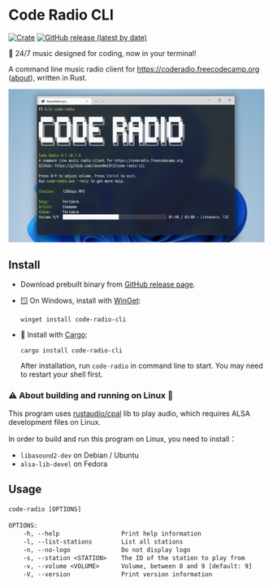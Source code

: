 # Code Radio CLI

[![Crate](https://img.shields.io/crates/v/code-radio-cli.svg)](https://crates.io/crates/code-radio-cli)
[![GitHub release (latest by date)](https://img.shields.io/github/v/release/JasonWei512/code-radio-cli)](https://github.com/JasonWei512/code-radio-cli/releases)

🎵 24/7 music designed for coding, now in your terminal!

A command line music radio client for https://coderadio.freecodecamp.org ([about](https://www.freecodecamp.org/news/code-radio-24-7/)), written in Rust.

![Screenshot](./.github/images/screenshot.jpg)

## Install

- Download prebuilt binary from [GitHub release page](https://github.com/JasonWei512/code-radio-cli/releases).
  
- 🪟 On Windows, install with [WinGet](https://github.com/microsoft/winget-cli):
  
  ```
  winget install code-radio-cli
  ```

- 🦀 Install with [Cargo](https://rustup.rs/):
  
  ```
  cargo install code-radio-cli
  ```

  After installation, run `code-radio` in command line to start. You may need to restart your shell first.

### ⚠ About building and running on Linux 🐧

This program uses [rustaudio/cpal](https://github.com/rustaudio/cpal) lib to play audio, which requires ALSA development files on Linux.

In order to build and run this program on Linux, you need to install：

- `libasound2-dev` on Debian / Ubuntu
- `alsa-lib-devel` on Fedora

## Usage

```
code-radio [OPTIONS]

OPTIONS:
    -h, --help                 Print help information
    -l, --list-stations        List all stations
    -n, --no-logo              Do not display logo
    -s, --station <STATION>    The ID of the station to play from
    -v, --volume <VOLUME>      Volume, between 0 and 9 [default: 9]
    -V, --version              Print version information
```
